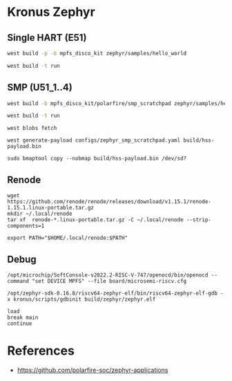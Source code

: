 # Kronus Zephyr

## Single HART (E51)

```bash
west build -p -b mpfs_disco_kit zephyr/samples/hello_world
```

```bash
west build -t run
```

## SMP (U51_1..4)

```bash
west build -b mpfs_disco_kit/polarfire/smp_scratchpad zephyr/samples/hello_world
```

```bash
west build -t run
```

```shell
west blobs fetch
```

```shell
west generate-payload configs/zephyr_smp_scratchpad.yaml build/hss-payload.bin
```

```shell
sudo bmaptool copy --nobmap build/hss-payload.bin /dev/sd?
```

## Renode

```shell
wget https://github.com/renode/renode/releases/download/v1.15.1/renode-1.15.1.linux-portable.tar.gz
mkdir ~/.local/renode
tar xf  renode-*.linux-portable.tar.gz -C ~/.local/renode --strip-components=1
```

```shell
export PATH="$HOME/.local/renode:$PATH"
```

## Debug

```shell
/opt/microchip/SoftConsole-v2022.2-RISC-V-747/openocd/bin/openocd --command "set DEVICE MPFS" --file board/microsemi-riscv.cfg
```

```shell
/opt/zephyr-sdk-0.16.8/riscv64-zephyr-elf/bin/riscv64-zephyr-elf-gdb -x kronus/scripts/gdbinit build/zephyr/zephyr.elf
```

```shell
load
break main
continue
```

# References

- https://github.com/polarfire-soc/zephyr-applications
